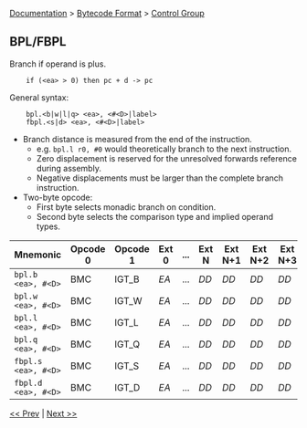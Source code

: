[Documentation](../../README.md) > [Bytecode Format](../README.md) > [Control Group](../InstructionsControl.md)

## BPL/FBPL

Branch if operand is plus.

        if (<ea> > 0) then pc + d -> pc

General syntax:

        bpl.<b|w|l|q> <ea>, <#<D>|label>
        fbpl.<s|d> <ea>, <#<D>|label>

* Branch distance is measured from the end of the instruction.
    - e.g. `bpl.l r0, #0` would theoretically branch to the next instruction.
    - Zero displacement is reserved for the unresolved forwards reference during assembly.
    - Negative displacements must be larger than the complete branch instruction.
* Two-byte opcode:
    - First byte selects monadic branch on condition.
    - Second byte selects the comparison type and implied operand types.

| Mnemonic | Opcode 0 | Opcode 1 | Ext 0 | ... | Ext N | Ext N+1 | Ext N+2 | Ext N+3 |
| - | - | - | - | - | - | - | - | - |
| `bpl.b <ea>, #<D>` | BMC | IGT_B | *EA* | ... | *DD* | *DD* | *DD* | *DD* |
| `bpl.w <ea>, #<D>` | BMC | IGT_W | *EA* | ... | *DD* | *DD* | *DD* | *DD* |
| `bpl.l <ea>, #<D>` | BMC | IGT_L | *EA* | ... | *DD* | *DD* | *DD* | *DD* |
| `bpl.q <ea>, #<D>` | BMC | IGT_Q | *EA* | ... | *DD* | *DD* | *DD* | *DD* |
| `fbpl.s <ea>, #<D>` | BMC | IGT_S | *EA* | ... | *DD* | *DD* | *DD* | *DD* |
| `fbpl.d <ea>, #<D>` | BMC | IGT_D | *EA* | ... | *DD* | *DD* | *DD* | *DD* |

[<< Prev](./c_09.md) | [Next >>](./c_11.md)
